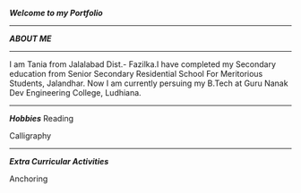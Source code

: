 ***Welcome to my Portfolio***

___
***ABOUT ME***
___
I am Tania from Jalalabad Dist.- Fazilka.I have completed my Secondary education from Senior Secondary Residential School For Meritorious Students, Jalandhar. Now I am currently persuing my B.Tech at Guru Nanak Dev Engineering College, Ludhiana.

___
***Hobbies***
Reading 

Calligraphy

___
***Extra Curricular Activities***

Anchoring 
